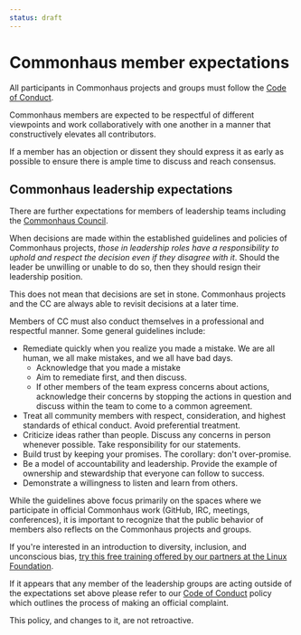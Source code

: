```yaml
---
status: draft
---
```

# Commonhaus member expectations

All participants in Commonhaus projects and groups must follow the
[Code of Conduct](../CODE_OF_CONDUCT.md). 

Commonhaus members are expected to be respectful of different viewpoints and work collaboratively with one another in a manner that constructively elevates all contributors.

If a member has an objection or dissent they should express it as early as possible to ensure there is ample time to discuss and reach consensus.

## Commonhaus leadership expectations

There are further expectations for
members of leadership teams including the
[Commonhaus Council][cc].

[cc]: COUNCIL_CHARTER.md "Commonhaus Council"

When decisions are made within the established guidelines and policies of Commonhaus projects, *those in leadership roles have a responsibility to uphold and respect the decision even if they disagree with it*. Should the leader be unwilling or unable to do so, then they should resign their leadership position.

This does not mean that decisions are set in stone. Commonhaus projects and the CC are always able to revisit decisions at a later time.

Members of CC must also conduct themselves in a professional and respectful manner. Some general guidelines include:

- Remediate quickly when you realize you made a mistake. We are all human, we all make mistakes, and we all have bad days. 
  - Acknowledge that you made a mistake
  - Aim to remediate first, and then discuss.
  - If other members of the team express concerns about actions, acknowledge their concerns by stopping the actions in question and discuss within the team to come to a common agreement.
- Treat all community members with respect, consideration, and highest standards of ethical conduct. Avoid preferential treatment.
- Criticize ideas rather than people. Discuss any concerns in person whenever possible. Take responsibility for our statements.
- Build trust by keeping your promises. The corollary: don't over-promise.
- Be a model of accountability and leadership.
  Provide the example of ownership and stewardship that everyone can follow to success.
- Demonstrate a willingness to listen and learn from others.

While the guidelines above focus primarily on the spaces where we participate in official Commonhaus work (GitHub, IRC, meetings, conferences), it is important to recognize that the public behavior of members also reflects on the Commonhaus projects and groups.

If you're interested in an introduction to diversity, inclusion, and unconscious bias, [try this free training offered by our partners at the Linux Foundation](https://training.linuxfoundation.org/training/inclusive-speaker-orientation/).

If it appears that any member of the leadership groups are acting outside of the expectations set above please refer to our [Code of Conduct](../CODE_OF_CONDUCT.md) policy which outlines the process of making an official complaint.

This policy, and changes to it, are not retroactive.
